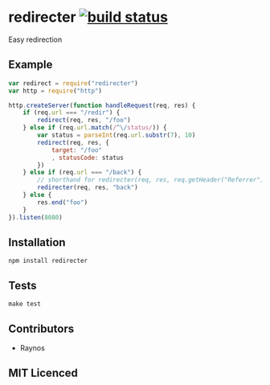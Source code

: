 # redirecter [![build status][1]][2]

Easy redirection

## Example

```js
var redirect = require("redirecter")
var http = require("http")

http.createServer(function handleRequest(req, res) {
    if (req.url === "/redir") {
        redirect(req, res, "/foo")
    } else if (req.url.match(/^\/status/)) {
        var status = parseInt(req.url.substr(7), 10)
        redirect(req, res, {
            target: "/foo"
            , statusCode: status
        })
    } else if (req.url === "/back") {
        // shorthand for redirecter(req, res, req.getHeader("Referrer"))
        redirecter(req, res, "back")
    } else {
        res.end("foo")
    }
}).listen(8080)
```

## Installation

`npm install redirecter`

## Tests

`make test`

## Contributors

 - Raynos

## MIT Licenced

  [1]: https://secure.travis-ci.org/Raynos/redirecter.png
  [2]: http://travis-ci.org/Raynos/redirecter
